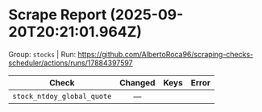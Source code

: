 # Scrape Report (2025-09-20T20:21:01.964Z)

Group: `stocks`  |  Run: https://github.com/AlbertoRoca96/scraping-checks-scheduler/actions/runs/17884397597

| Check | Changed | Keys | Error |
|---|:---:|:--|:--|
| `stock_ntdoy_global_quote` | — |  |  |
